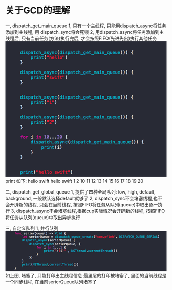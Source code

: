 # 关于GCD的理解

一, dispatch_get_main_queue
1, 只有一个主线程, 只能用dispatch_async将任务添加到主线程, 用 dispatch_sync将会死锁
2, 用dispatch_async将任务添加到主线程后, 只有当前任务(方法)执行完后, 才会按照FIFO(先进先出)执行其他任务
![](media/14708816468732/14708823259120.png)
print 如下: hello swift
hello
swift
1 2 10 11 12 13 14 15 16 17 18 19 20


二, dispatch_get_global_queue
1, 提供了四种全局队列: low, high, default, background, 一般默认选择default就够了
2, dispatch_sync不会堵塞线程,也不会开辟新的线程, 只会在当前线程, 按照FIFO将任务从队列(queue)中取出逐一执行
3, dispatch_async不会堵塞线程,根据cup实际情况会开辟新的线程, 按照FIFO将任务从队列(queue)中取出异步执行

三, 自定义队列
1, 并行队列
![](media/14708816468732/14715148075378.png)
如上图, 堵塞了, 只能打印出主线程信息
最里层的打印被堵塞了, 里面的当前线程是一个同步线程, 在当前serierQueue队列堵塞了


